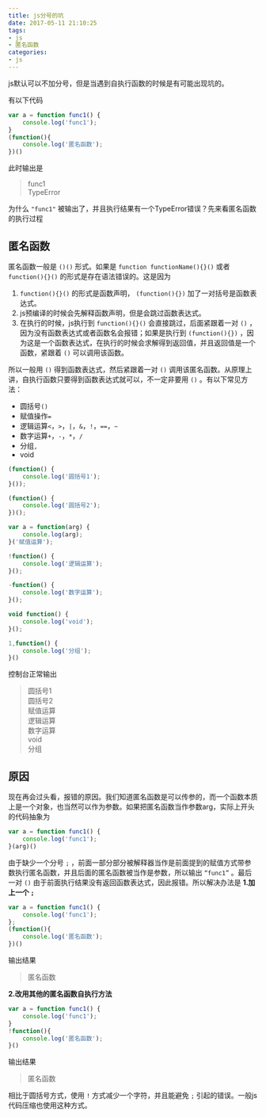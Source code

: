```yaml
---
title: js分号的坑
date: 2017-05-11 21:10:25
tags: 
- js
- 匿名函数
categories: 
- js
---
```

js默认可以不加分号，但是当遇到自执行函数的时候是有可能出现坑的。
<!-- more -->
有以下代码
```javascript
var a = function func1() {
    console.log('func1');
}
(function(){
    console.log('匿名函数');
})()
```
此时输出是
> func1  
> TypeError

为什么 `"func1"` 被输出了，并且执行结果有一个TypeError错误？先来看匿名函数的执行过程

## 匿名函数
匿名函数一般是 `()()` 形式。如果是 `function functionName(){}()` 或者 `function(){}()` 的形式是存在语法错误的。这是因为
1. `function(){}()` 的形式是函数声明， `(function(){})` 加了一对括号是函数表达式。
2. js预编译的时候会先解释函数声明，但是会跳过函数表达式。
3. 在执行的时候，js执行到 `function(){}()` 会直接跳过，后面紧跟着一对 `()` ，因为没有函数表达式或者函数名会报错；如果是执行到 `(function(){})` ，因为这是一个函数表达式，在执行的时候会求解得到返回值，并且返回值是一个函数，紧跟着 `()` 可以调用该函数。

所以一般用 `()` 得到函数表达式，然后紧跟着一对 `()` 调用该匿名函数。从原理上讲，自执行函数只要得到函数表达式就可以，不一定非要用 `()` 。有以下常见方法：
- 圆括号`()`
- 赋值操作`=`
- 逻辑运算`<`，`>`，`|`，`&`，`!`，`==`，`~`
- 数字运算`+`，`-`，`*`，`/`
- 分组`,`
- void

```javascript
(function() {
    console.log('圆括号1');
}());

(function() {
    console.log('圆括号2');
})();

var a = function(arg) {
    console.log(arg);
}('赋值运算');

!function() {
    console.log('逻辑运算');
}();

-function() {
    console.log('数字运算');
}();

void function() {
    console.log('void');
}();

1,function() {
    console.log('分组');
}()
```
控制台正常输出
> 圆括号1  
> 圆括号2  
> 赋值运算  
> 逻辑运算  
> 数字运算  
> void  
> 分组  

## 原因
现在再会过头看，报错的原因。我们知道匿名函数是可以传参的，而一个函数本质上是一个对象，也当然可以作为参数。如果把匿名函数当作参数arg，实际上开头的代码抽象为

```javascript
var a = function func1() {
    console.log('func1');
}(arg)()
```
由于缺少一个分号 `;` ，前面一部分部分被解释器当作是前面提到的赋值方式带参数执行匿名函数，并且后面的匿名函数被当作是参数，所以输出 `“func1”` 。最后一对 `()` 由于前面执行结果没有返回函数表达式，因此报错。所以解决办法是
**1.加上一个 `;`**

```javascript
var a = function func1() {
    console.log('func1');
};
(function(){
    console.log('匿名函数');
})()
```
输出结果
> 匿名函数

**2.改用其他的匿名函数自执行方法**

```javascript
var a = function func1() {
    console.log('func1');
}
!function(){
    console.log('匿名函数');
}()
```
输出结果
> 匿名函数

相比于圆括号方式，使用 `!` 方式减少一个字符，并且能避免 `;` 引起的错误。一般js代码压缩也使用这种方式。